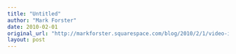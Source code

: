 ```yaml
---
title: "Untitled"
author: "Mark Forster"
date: 2010-02-01
original_url: "http://markforster.squarespace.com/blog/2010/2/1/video-interview-with-mark-forster.html"
layout: post
---
```

